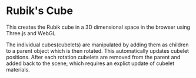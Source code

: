 # Rubik's Cube

This creates the Rubik cube in a 3D dimensional space in the browser using Three.js and WebGL

The individual cubes(cubelets) are manipulated by adding them as children to a parent object which is then rotated. This automatically updates cubelet positions. After each rotation cubelets are removed from the parent and added back to the scene, which requires an explict update of cubelet materials. 


